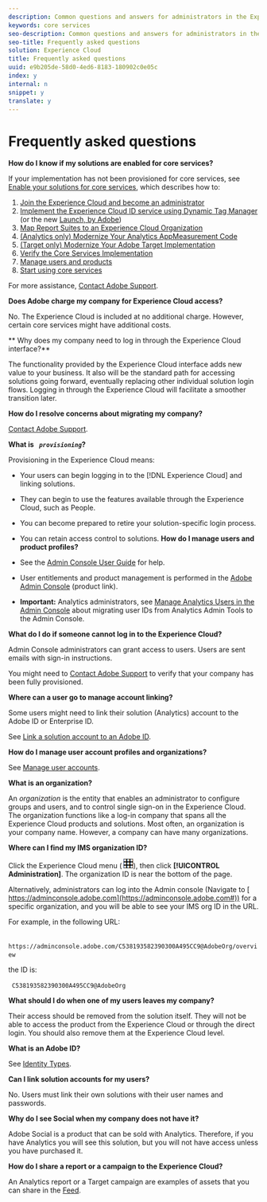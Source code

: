 ```yaml
---
description: Common questions and answers for administrators in the Experience Cloud.
keywords: core services
seo-description: Common questions and answers for administrators in the Experience Cloud.
seo-title: Frequently asked questions
solution: Experience Cloud
title: Frequently asked questions
uuid: e9b205de-58d0-4ed6-8183-180902c0e05c
index: y
internal: n
snippet: y
translate: y
---
```


# Frequently asked questions

**How do I know if my solutions are enabled for core services?** 

If your implementation has not been provisioned for core services, see [ Enable your solutions for core services](../core_services/core_services.md#concept_07ED1D5C64234E77976E6D572E78FB9C), which describes how to: 


1. [ Join the Experience Cloud and become an administrator](../core_services/core_services.md#section_2423F0BD3DF642658103310EE5EA6154)
1. [ Implement the Experience Cloud ID service using Dynamic Tag Manager](../core_services/core_services.md#section_3C9F6DF37C654D939625BB4D485E4354) (or the new [ Launch, by Adobe](https://marketing.adobe.com/resources/help/en_US/experience-cloud/launch/))
1. [ Map Report Suites to an Experience Cloud Organization](../core_services/core_services.md#concept_apg_zq2_rw)
1. [ (Analytics only) Modernize Your Analytics AppMeasurement Code](../core_services/core_services.md#section_1798D9D0F05C47E29816AC4EEB9A0913)
1. [ (Target only) Modernize Your Adobe Target Implementation](../core_services/core_services.md#section_C2F4493C7A36406DAE2266B429A4BD24)
1. [ Verify the Core Services Implementation](../core_services/core_services.md#section_E641782A0F4F44AF8C9C91216BE330D5)
1. [ Manage users and products](../core_services/core_services.md#section_B6E95F4E0E12483CB9DA99CBC0C5A4AF)
1. [ Start using core services](../core_services/core_services.md#section_960C06093623462E8EA247B3E97274A1)


For more assistance, [ Contact Adobe Support](https://helpx.adobe.com/marketing-cloud/contact-support.html). 

**Does Adobe charge my company for Experience Cloud access?** 

No. The Experience Cloud is included at no additional charge. However, certain core services might have additional costs. 

** Why does my company need to log in through the Experience Cloud interface?** 

The functionality provided by the Experience Cloud interface adds new value to your business. It also will be the standard path for accessing solutions going forward, eventually replacing other individual solution login flows. Logging in through the Experience Cloud will facilitate a smoother transition later. 

**How do I resolve concerns about migrating my company?** 

[ Contact Adobe Support](https://helpx.adobe.com/marketing-cloud/contact-support.html). 

**What is *` provisioning`*?** 

Provisioning in the Experience Cloud means: 

* Your users can begin logging in to the [!DNL  Experience Cloud] and linking solutions.
* They can begin to use the features available through the Experience Cloud, such as People.
* You can become prepared to retire your solution-specific login process.
* You can retain access control to solutions.
**How do I manage users and product profiles?** 

* See the [ Admin Console User Guide](https://helpx.adobe.com/enterprise/administering/user-guide.html) for help. 

* User entitlements and product management is performed in the [ Adobe Admin Console](https://adminconsole.adobe.com/enterprise) (product link). 

* **Important:** Analytics administrators, see [ Manage Analytics Users in the Admin Console](https://marketing.adobe.com/resources/help/en_US/experience-cloud/admin-console/analytics-migration/) about migrating user IDs from Analytics Admin Tools to the Admin Console. 

**What do I do if someone cannot log in to the Experience Cloud?** 

Admin Console administrators can grant access to users. Users are sent emails with sign-in instructions. 

You might need to [ Contact Adobe Support](https://helpx.adobe.com/marketing-cloud/contact-support.html) to verify that your company has been fully provisioned. 

**Where can a user go to manage account linking?** 

Some users might need to link their solution (Analytics) account to the Adobe ID or Enterprise ID. 

See [ Link a solution account to an Adobe ID](../admin_getting_started/organizations.md#task_FD389E78640848919E247AC5E95B8369). 

**How do I manage user account profiles and organizations?** 

See [ Manage user accounts](../admin_getting_started/organizations.md#topic_C31CB834F109465A82ED57FF0563B3F1). 

**What is an organization?** 

An *organization* is the entity that enables an administrator to configure groups and users, and to control single sign-on in the Experience Cloud. The organization functions like a log-in company that spans all the Experience Cloud products and solutions. Most often, an organization is your company name. However, a company can have many organizations. 

**Where can I find my IMS organization ID?** 

Click the Experience Cloud menu ( ![](assets/menu-icon.png)), then click **[!UICONTROL  Administration]**. The organization ID is near the bottom of the page. 

Alternatively, administrators can log into the Admin console (Navigate to [ https://adminconsole.adobe.com](https://adminconsole.adobe.com#)) for a specific organization, and you will be able to see your IMS org ID in the URL. 

For example, in the following URL: 

` https://adminconsole.adobe.com/C538193582390300A495CC9@AdobeOrg/overview` 

the ID is: 

` C538193582390300A495CC9@AdobeOrg` 

**What should I do when one of my users leaves my company?** 

Their access should be removed from the solution itself. They will not be able to access the product from the Experience Cloud or through the direct login. You should also remove them at the Experience Cloud level. 

**What is an Adobe ID?** 

See [ Identity Types](https://helpx.adobe.com/enterprise/help/identity.html). 

**Can I link solution accounts for my users?** 

No. Users must link their own solutions with their user names and passwords. 

**Why do I see Social when my company does not have it?** 

Adobe Social is a product that can be sold with Analytics. Therefore, if you have Analytics you will see this solution, but you will not have access unless you have purchased it. 

**How do I share a report or a campaign to the Experience Cloud?** 

An Analytics report or a Target campaign are examples of assets that you can share in the [ Feed](../feed.md#concept_9256B8768A294009A777282DD8719213). 
